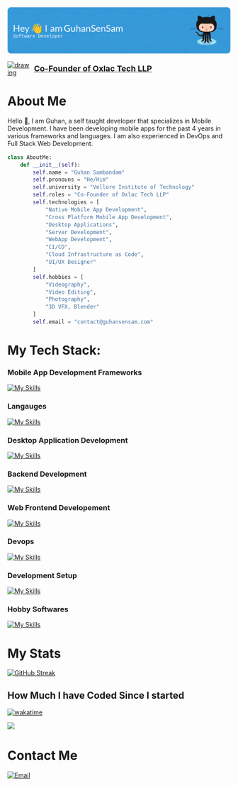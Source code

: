 ![Header](images/header.png)

<a href="https://oxlac.com">
  <p style="display: flex; align-items: center; margin-right: 20px;">
    <img src="https://oxlac.com/images/logo/favicon.png" alt="drawing" width="50" style="vertical-align: middle; margin-right: 10px;"/>
    <span style="font-size: 18px;"><b>Co-Founder of Oxlac Tech LLP</b></span>
  </p>
</a>

# About Me
Hello 👋, I am Guhan, a self taught developer that specializes in Mobile Development. I have been developing mobile apps for the past 4 years in various frameworks and languages. I am also experienced in DevOps and Full Stack Web Development. 

```python
class AboutMe:
    def __init__(self):
        self.name = "Guhan Sambandam"
        self.pronouns = "He/Him"
        self.university = "Vellore Institute of Technology"
        self.roles = "Co-Founder of Oxlac Tech LLP"
        self.technologies = [
            "Native Mobile App Development",
            "Cross Platform Mobile App Development",
            "Desktop Applications",
            "Server Development",
            "WebApp Development",
            "CI/CD",
            "Cloud Infrastructure as Code",
            "UI/UX Designer"
        ]
        self.hobbies = [
            "Videography",
            "Video Editing",
            "Photography",
            "3D VFX, Blender"
        ]
        self.email = "contact@guhansensam.com"
```
# My Tech Stack:

### Mobile App Development Frameworks
[![My Skills](https://skillicons.dev/icons?i=java,kotlin,flutter,react,dotnet,swift&theme=dark)](https://skillicons.dev)

### Langauges
[![My Skills](https://skillicons.dev/icons?i=c,cpp,cs,rust,python,kotlin,java,dart,javascript,typescript,swift,html,css,&theme=dark)](https://skillicons.dev)

### Desktop Application Development
[![My Skills](https://skillicons.dev/icons?i=dotnet,python,qt,tauri&theme=dark)](https://skillicons.dev)

### Backend Development
[![My Skills](https://skillicons.dev/icons?i=django,dotnet,mysql,mongo,postgres,flask&theme=dark)](https://skillicons.dev)

### Web Frontend Developement
[![My Skills](https://skillicons.dev/icons?i=html,css,javascript,react,nodejs,wordpress&theme=dark)](https://skillicons.dev)

### Devops
[![My Skills](https://skillicons.dev/icons?i=aws,gcp,cloudflare,heroku,git,github,githubactions,gitlab,jenkins,docker,kubernetes,firebase,nginx,sentr,terraform&theme=dark)](https://skillicons.dev)

### Development Setup
[![My Skills](https://skillicons.dev/icons?i=arch,windows,androidstudio,vscode,visualstudio&theme=dark)](https://skillicons.dev)

### Hobby Softwares
[![My Skills](https://skillicons.dev/icons?i=blender,ae,pr&theme=dark)](https://skillicons.dev)


# My Stats
[![GitHub Streak](https://github-readme-streak-stats.herokuapp.com?user=Guhan-SenSam&theme=vue-dark&mode=weekly)](https://git.io/streak-stats)

## How Much I have Coded Since I started

[![wakatime](https://wakatime.com/badge/user/47552522-5c3d-4509-a300-fbac59edf0f4.svg)](https://wakatime.com/@47552522-5c3d-4509-a300-fbac59edf0f4)

<a href="https://wakatime.com/@Guhan_SenSam"><img src="https://wakatime.com/share/@Guhan_SenSam/f3e0c430-dbb9-4dc8-bc36-6ea56217d153.png" /></a>

# Contact Me
[![Email](https://skillicons.dev/icons?i=gmail)](mailto:me@guhansensam.com)


